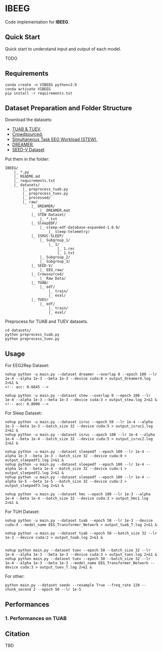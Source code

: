 # IBEEG

Code implementation for **IBEEG**.


<!-- ## Abstract

TODO -->


## Quick Start

Quick start to understand input and output of each model.

TODO



## Requirements

```
conda create -n VIBEEG python=3.9
conda activate VIBEEG
pip install -r requirements.txt
```

## Dataset Preparation and Folder Structure

Download the datasets:
- [TUAB & TUEV](https://isip.piconepress.com/projects/nedc/html/tuh_eeg/), 
- [Crowdsourced](https://osf.io/9bvgh/), 
- [Simultaneous Task EEG Workload (STEW)](https://ieee-dataport.org/open-access/stew-simultaneous-task-eeg-workload-dataset), 
- [DREAMER](https://zenodo.org/records/546113), 
- [SEED-V Dataset](https://bcmi.sjtu.edu.cn/home/seed/seed-v.html) 

Put them in the folder:
```
IBEEG/
    |_ *.py
    |_ README.md
    |_ requirements.txt
    |_ datasets/
        |_ preprocess_tuab.py
        |_ preprocess_tuev.py
        |_ processed/
        |_ raw/
            |_ DREAMER/
                |_ DREAMER.mat
            |_ STEW Dataset/
                |_ *.txt
            |_ SleepEDF/
                |_ sleep-edf-database-expanded-1.0.0/
                    |_ sleep-telemetry/
            |_ ISRUC-SLEEP/
                |_ Subgroup_1/
                    |_ 1/
                        |_ 1.rec
                        |_ 1.txt
                |_ Subgroup_2/
                |_ Subgroup_3/
            |_ SEED-V/
                |_ EEG_raw/
            |_ Crowsourced/
                |_ Raw Data/
            |_ TUAB/
                |_ edf/
                    |_ train/
                    |_ eval/
            |_ TUEV/
                |_ edf/
                    |_ train/
                    |_ eval/
```

Preprocess for TUAB and TUEV datasets.
```
cd datasets/
python preprocess_tuab.py
python preprocess_tuev.py
```

## Usage

For EEG2Rep Dataset:
```
nohup python -u main.py --dataset dreamer --overlap 0 --epoch 100 --lr 1e-4 --alpha 1e-3 --beta 1e-3 --device cuda:0 > output_dreamer4.log 2>&1 &
<!-- acc: 0.6845 -->

nohup python -u main.py --dataset stew --overlap 0 --epoch 100 --lr 1e-4 --alpha 1e-3 --beta 1e-3 --device cuda:3 > output_stew.log 2>&1 &
<!-- acc: 0.8000 -->
```

For Sleep Dataset:
```
nohup python -u main.py --dataset isruc --epoch 50 --lr 1e-4 --alpha 1e-3 --beta 1e-3 --batch_size 32 --device cuda:5 > output_isruc1.log 2>&1 &
nohup python -u main.py --dataset isruc --epoch 100 --lr 1e-4 --alpha 1e-4 --beta 1e-4 --batch_size 32 --device cuda:5 > output_isruc2.log 2>&1 &

nohup python -u main.py --dataset sleepedf --epoch 100 --lr 1e-4 --alpha 1e-3 --beta 1e-3 --batch_size 32 --device cuda:0 > output_sleepedf1.log 2>&1 &
nohup python -u main.py --dataset sleepedf --epoch 100 --lr 1e-4 --alpha 1e-4 --beta 1e-4 --batch_size 32 --device cuda:1 > output_sleepedf2.log 2>&1 &
nohup python -u main.py --dataset sleepedf --epoch 100 --lr 1e-4 --alpha 1e-5 --beta 1e-5 --batch_size 32 --device cuda:2 > output_sleepedf3.log 2>&1 &

nohup python -u main.py --dataset hmc --epoch 100 --lr 1e-3 --alpha 1e-4 --beta 1e-4 --batch_size 32 --device cuda:3 > output_hmc1.log 2>&1 &
```



For TUH Dataset:
```
nohup python -u main.py --dataset tuab --epoch 50 --lr 1e-3 --device cuda:4 --model_name EEG_Transformer_Network > output_tuab_T.log 2>&1 &

nohup python -u main.py --dataset tuab --epoch 50 --batch_size 32 --lr 1e-3 --device cuda:2 > output_tuab.log 2>&1 &


nohup python main.py --dataset tuev --epoch 50 --batch_size 32 --lr 1e-4 --alpha 1e-3 --beta 1e-3 --device cuda:3 > output_tuev.log 2>&1 &
nohup python main.py --dataset tuev --epoch 50 --batch_size 32 --lr 1e-4 --alpha 1e-3 --beta 1e-3 --model_name EEG_Transformer_Network --device cuda:3 > output_tuev_T.log 2>&1 &
```




For other:
```
python main.py --dataset seedv --resample True --freq_rate 128 --chunk_second 2 --epoch 50 --lr 1e-5
```

## Performances

### 1. Performances on TUAB



## Citation

TBD